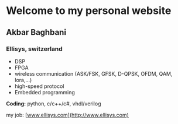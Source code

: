 # Welcome to my personal website
## Akbar Baghbani
### Ellisys, switzerland

- DSP
- FPGA
- wireless communication (ASK/FSK, GFSK, D-QPSK, OFDM, QAM, lora,...)
- high-speed protocol
- Embedded programming


**Coding:** python, c/c++/c#, vhdl/verilog

my job: [www.ellisys.com](http://www.ellisys.com)
